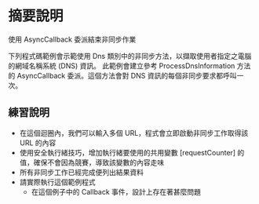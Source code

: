 # 摘要說明

使用 AsyncCallback 委派結束非同步作業

下列程式碼範例會示範使用 Dns 類別中的非同步方法，以擷取使用者指定之電腦的網域名稱系統 (DNS) 資訊。 此範例會建立參考 ProcessDnsInformation 方法的 AsyncCallback 委派。這個方法會對 DNS 資訊的每個非同步要求都呼叫一次。

## 練習說明

* 在這個迴圈內，我們可以輸入多個 URL，程式會立即啟動非同步工作取得該 URL 的內容
* 使用安全執行緒技巧，增加執行緒要使用的共用變數 [requestCounter] 的值，確保不會因為競賽，導致該變數的內容走味
* 所有非同步工作已經完成便列出結果資料
* 請實際執行這個範例程式
  * 在這個例子中的 Callback 事件，設計上存在著甚麼問題
  